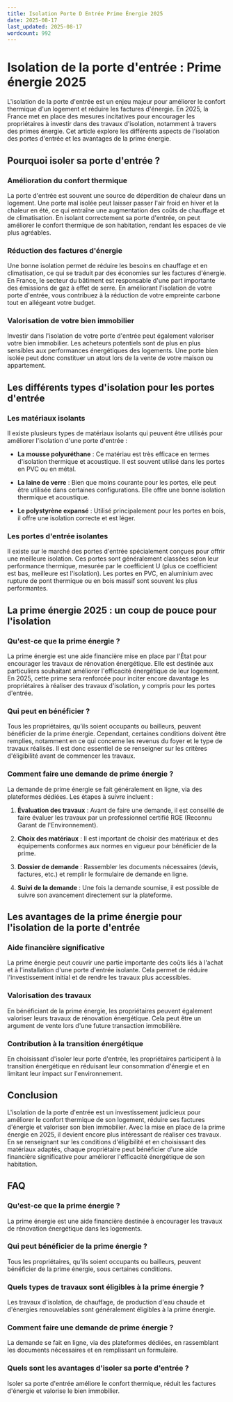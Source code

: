 ```yaml
---
title: Isolation Porte D Entrée Prime Énergie 2025
date: 2025-08-17
last_updated: 2025-08-17
wordcount: 992
---
```


# Isolation de la porte d'entrée : Prime énergie 2025

L'isolation de la porte d'entrée est un enjeu majeur pour améliorer le confort thermique d'un logement et réduire les factures d'énergie. En 2025, la France met en place des mesures incitatives pour encourager les propriétaires à investir dans des travaux d'isolation, notamment à travers des primes énergie. Cet article explore les différents aspects de l'isolation des portes d'entrée et les avantages de la prime énergie.

## Pourquoi isoler sa porte d'entrée ?

### Amélioration du confort thermique

La porte d'entrée est souvent une source de déperdition de chaleur dans un logement. Une porte mal isolée peut laisser passer l'air froid en hiver et la chaleur en été, ce qui entraîne une augmentation des coûts de chauffage et de climatisation. En isolant correctement sa porte d'entrée, on peut améliorer le confort thermique de son habitation, rendant les espaces de vie plus agréables.

### Réduction des factures d'énergie

Une bonne isolation permet de réduire les besoins en chauffage et en climatisation, ce qui se traduit par des économies sur les factures d'énergie. En France, le secteur du bâtiment est responsable d'une part importante des émissions de gaz à effet de serre. En améliorant l'isolation de votre porte d'entrée, vous contribuez à la réduction de votre empreinte carbone tout en allégeant votre budget.

### Valorisation de votre bien immobilier

Investir dans l'isolation de votre porte d'entrée peut également valoriser votre bien immobilier. Les acheteurs potentiels sont de plus en plus sensibles aux performances énergétiques des logements. Une porte bien isolée peut donc constituer un atout lors de la vente de votre maison ou appartement.

## Les différents types d'isolation pour les portes d'entrée

### Les matériaux isolants

Il existe plusieurs types de matériaux isolants qui peuvent être utilisés pour améliorer l'isolation d'une porte d'entrée :

- **La mousse polyuréthane** : Ce matériau est très efficace en termes d'isolation thermique et acoustique. Il est souvent utilisé dans les portes en PVC ou en métal.
  
- **La laine de verre** : Bien que moins courante pour les portes, elle peut être utilisée dans certaines configurations. Elle offre une bonne isolation thermique et acoustique.
  
- **Le polystyrène expansé** : Utilisé principalement pour les portes en bois, il offre une isolation correcte et est léger.

### Les portes d'entrée isolantes

Il existe sur le marché des portes d'entrée spécialement conçues pour offrir une meilleure isolation. Ces portes sont généralement classées selon leur performance thermique, mesurée par le coefficient U (plus ce coefficient est bas, meilleure est l'isolation). Les portes en PVC, en aluminium avec rupture de pont thermique ou en bois massif sont souvent les plus performantes.

## La prime énergie 2025 : un coup de pouce pour l'isolation

### Qu'est-ce que la prime énergie ?

La prime énergie est une aide financière mise en place par l'État pour encourager les travaux de rénovation énergétique. Elle est destinée aux particuliers souhaitant améliorer l'efficacité énergétique de leur logement. En 2025, cette prime sera renforcée pour inciter encore davantage les propriétaires à réaliser des travaux d'isolation, y compris pour les portes d'entrée.

### Qui peut en bénéficier ?

Tous les propriétaires, qu'ils soient occupants ou bailleurs, peuvent bénéficier de la prime énergie. Cependant, certaines conditions doivent être remplies, notamment en ce qui concerne les revenus du foyer et le type de travaux réalisés. Il est donc essentiel de se renseigner sur les critères d'éligibilité avant de commencer les travaux.

### Comment faire une demande de prime énergie ?

La demande de prime énergie se fait généralement en ligne, via des plateformes dédiées. Les étapes à suivre incluent :

1. **Évaluation des travaux** : Avant de faire une demande, il est conseillé de faire évaluer les travaux par un professionnel certifié RGE (Reconnu Garant de l'Environnement).
  
2. **Choix des matériaux** : Il est important de choisir des matériaux et des équipements conformes aux normes en vigueur pour bénéficier de la prime.
  
3. **Dossier de demande** : Rassembler les documents nécessaires (devis, factures, etc.) et remplir le formulaire de demande en ligne.

4. **Suivi de la demande** : Une fois la demande soumise, il est possible de suivre son avancement directement sur la plateforme.

## Les avantages de la prime énergie pour l'isolation de la porte d'entrée

### Aide financière significative

La prime énergie peut couvrir une partie importante des coûts liés à l'achat et à l'installation d'une porte d'entrée isolante. Cela permet de réduire l'investissement initial et de rendre les travaux plus accessibles.

### Valorisation des travaux

En bénéficiant de la prime énergie, les propriétaires peuvent également valoriser leurs travaux de rénovation énergétique. Cela peut être un argument de vente lors d'une future transaction immobilière.

### Contribution à la transition énergétique

En choisissant d'isoler leur porte d'entrée, les propriétaires participent à la transition énergétique en réduisant leur consommation d'énergie et en limitant leur impact sur l'environnement.

## Conclusion

L'isolation de la porte d'entrée est un investissement judicieux pour améliorer le confort thermique de son logement, réduire ses factures d'énergie et valoriser son bien immobilier. Avec la mise en place de la prime énergie en 2025, il devient encore plus intéressant de réaliser ces travaux. En se renseignant sur les conditions d'éligibilité et en choisissant des matériaux adaptés, chaque propriétaire peut bénéficier d'une aide financière significative pour améliorer l'efficacité énergétique de son habitation.

## FAQ

### Qu'est-ce que la prime énergie ?

La prime énergie est une aide financière destinée à encourager les travaux de rénovation énergétique dans les logements.

### Qui peut bénéficier de la prime énergie ?

Tous les propriétaires, qu'ils soient occupants ou bailleurs, peuvent bénéficier de la prime énergie, sous certaines conditions.

### Quels types de travaux sont éligibles à la prime énergie ?

Les travaux d'isolation, de chauffage, de production d'eau chaude et d'énergies renouvelables sont généralement éligibles à la prime énergie.

### Comment faire une demande de prime énergie ?

La demande se fait en ligne, via des plateformes dédiées, en rassemblant les documents nécessaires et en remplissant un formulaire.

### Quels sont les avantages d'isoler sa porte d'entrée ?

Isoler sa porte d'entrée améliore le confort thermique, réduit les factures d'énergie et valorise le bien immobilier.